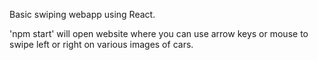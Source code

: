 Basic swiping webapp using React.

'npm start' will open website where you can use arrow keys or mouse to swipe left or right on various images of cars.